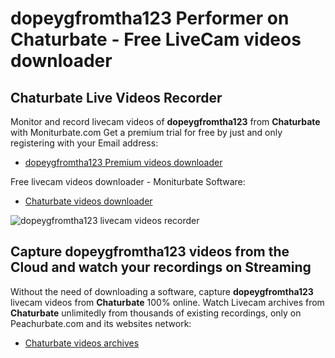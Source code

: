 # dopeygfromtha123 Performer on Chaturbate - Free LiveCam videos downloader

## Chaturbate Live Videos Recorder

Monitor and record livecam videos of **dopeygfromtha123** from **Chaturbate** with Moniturbate.com
Get a premium trial for free by just and only registering with your Email address:
* [dopeygfromtha123 Premium videos downloader](https://moniturbate.com/request-demo-licence-key.html)

Free livecam videos downloader - Moniturbate Software:
* [Chaturbate videos downloader](https://moniturbate.com/moniturbate-download-software.html)

![dopeygfromtha123 livecam videos recorder](https://peachurnet.com/templates/moniturbate-software.png)


## Capture dopeygfromtha123 videos from the Cloud and watch your recordings on Streaming

Without the need of downloading a software, capture **dopeygfromtha123** livecam videos from **Chaturbate** 100% online.
Watch Livecam archives from **Chaturbate** unlimitedly from thousands of existing recordings, only on Peachurbate.com and its websites network:
* [Chaturbate videos archives](https://peachurnet.com/)